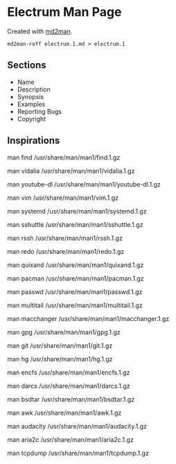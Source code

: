 # Electrum Man Page

Created with [md2man](https://rubygems.org/gems/md2man).

```
md2man-roff electrum.1.md > electrum.1
```

## Sections

* Name
* Description
* Synopsis
* Examples
* Reporting Bugs
* Copyright

## Inspirations

man find
/usr/share/man/man1/find.1.gz

man vidalia
/usr/share/man/man1/vidalia.1.gz

man youtube-dl
/usr/share/man/man1/youtube-dl.1.gz

man vim
/usr/share/man/man1/vim.1.gz

man systemd
/usr/share/man/man1/systemd.1.gz

man sshuttle
/usr/share/man/man1/sshuttle.1.gz

man rssh
/usr/share/man/man1/rssh.1.gz

man redo
/usr/share/man/man1/redo.1.gz

man quixand
/usr/share/man/man1/quixand.1.gz

man pacman
/usr/share/man/man1/pacman.1.gz

man passwd
/usr/share/man/man1/passwd.1.gz

man multitail
/usr/share/man/man1/multitail.1.gz

man macchanger
/usr/share/man/man1/macchanger.1.gz

man gpg
/usr/share/man/man1/gpg.1.gz

man git
/usr/share/man/man1/git.1.gz

man hg
/usr/share/man/man1/hg.1.gz

man encfs
/usr/share/man/man1/encfs.1.gz

man darcs
/usr/share/man/man1/darcs.1.gz

man bsdtar
/usr/share/man/man1/bsdtar.1.gz

man awk
/usr/share/man/man1/awk.1.gz

man audacity
/usr/share/man/man1/audacity.1.gz

man aria2c
/usr/share/man/man1/aria2c.1.gz

man tcpdump
/usr/share/man/man1/tcpdump.1.gz

